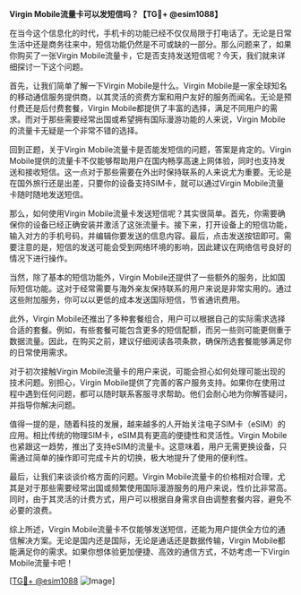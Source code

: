 **Virgin Mobile流量卡可以发短信吗？【TG💪+ @esim1088】**

在当今这个信息化的时代，手机卡的功能已经不仅仅局限于打电话了。无论是日常生活中还是商务往来中，短信功能仍然是不可或缺的一部分。那么问题来了，如果你购买了一张Virgin Mobile流量卡，它是否支持发送短信呢？今天，我们就来详细探讨一下这个问题。

首先，让我们简单了解一下Virgin Mobile是什么。Virgin Mobile是一家全球知名的移动通信服务提供商，以其灵活的资费方案和用户友好的服务而闻名。无论是预付费还是后付费套餐，Virgin Mobile都提供了丰富的选择，满足不同用户的需求。而对于那些需要经常出国或希望拥有国际漫游功能的人来说，Virgin Mobile的流量卡无疑是一个非常不错的选择。

回到正题，关于Virgin Mobile流量卡是否能发短信的问题，答案是肯定的。Virgin Mobile提供的流量卡不仅能够帮助用户在国内畅享高速上网体验，同时也支持发送和接收短信。这一点对于那些需要在外出时保持联系的人来说尤为重要。无论是在国外旅行还是出差，只要你的设备支持SIM卡，就可以通过Virgin Mobile流量卡随时随地发送短信。

那么，如何使用Virgin Mobile流量卡发送短信呢？其实很简单。首先，你需要确保你的设备已经正确安装并激活了这张流量卡。接下来，打开设备上的短信功能，输入对方的手机号码，并编辑你要发送的信息内容。最后，点击发送按钮即可。需要注意的是，短信的发送可能会受到网络环境的影响，因此建议在网络信号良好的情况下进行操作。

当然，除了基本的短信功能外，Virgin Mobile还提供了一些额外的服务，比如国际短信功能。这对于经常需要与海外亲友保持联系的用户来说是非常实用的。通过这些附加服务，你可以以更低的成本发送国际短信，节省通讯费用。

此外，Virgin Mobile还推出了多种套餐组合，用户可以根据自己的实际需求选择合适的套餐。例如，有些套餐可能包含更多的短信配额，而另一些则可能更侧重于数据流量。因此，在购买之前，建议仔细阅读各项条款，确保所选套餐能够满足你的日常使用需求。

对于初次接触Virgin Mobile流量卡的用户来说，可能会担心如何处理可能出现的技术问题。别担心，Virgin Mobile提供了完善的客户服务支持。如果你在使用过程中遇到任何问题，都可以随时联系客服寻求帮助。他们会耐心地为你解答疑问，并指导你解决问题。

值得一提的是，随着科技的发展，越来越多的人开始关注电子SIM卡（eSIM）的应用。相比传统的物理SIM卡，eSIM具有更高的便捷性和灵活性。Virgin Mobile也紧跟这一趋势，推出了支持eSIM的流量卡。这意味着，用户无需更换设备，只需通过简单的操作即可完成卡片的切换，极大地提升了使用的便利性。

最后，让我们来谈谈价格方面的问题。Virgin Mobile流量卡的价格相对合理，尤其是对于那些需要经常出国或频繁使用国际漫游服务的用户来说，性价比非常高。同时，由于其灵活的计费方式，用户可以根据自身需求自由调整套餐内容，避免不必要的浪费。

综上所述，Virgin Mobile流量卡不仅能够发送短信，还能为用户提供全方位的通信解决方案。无论是国内还是国际，无论是通话还是数据传输，Virgin Mobile都能满足你的需求。如果你想体验更加便捷、高效的通信方式，不妨考虑一下Virgin Mobile流量卡吧！

[[TG💪+ @esim1088](https://t.me/s/esim1088) ![Image](https://i.postimg.cc/4NQfJmqS/Snipaste-2025-05-13-00-14-12.png)]